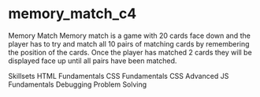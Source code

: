 # memory_match_c4
Memory Match
Memory match is a game with 20 cards face down and the player has to try and match all 10 pairs of matching cards by remembering the position of the cards. Once the player has matched 2 cards they will be displayed face up until all pairs have been matched. 

Skillsets
HTML Fundamentals		CSS Fundamentals		CSS Advanced			JS Fundamentals		Debugging			Problem Solving

